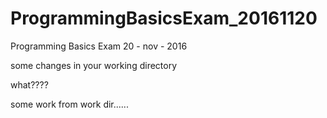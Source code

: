 # ProgrammingBasicsExam_20161120
Programming Basics Exam 20 - nov - 2016

some changes in your working directory

what????

some work from work dir......
